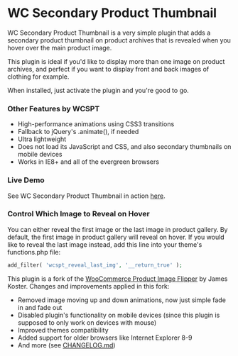 # WC Secondary Product Thumbnail

WC Secondary Product Thumbnail is a very simple plugin that adds a secondary product thumbnail on product archives that is revealed when you hover over the main product image.

This plugin is ideal if you'd like to display more than one image on product archives, and perfect if you want to display front and back images of clothing for example.

When installed, just activate the plugin and you're good to go.

### Other Features by WCSPT

* High-performance animations using CSS3 transitions
* Fallback to jQuery's .animate(), if needed
* Ultra lightweight
* Does not load its JavaScript and CSS, and also secondary thumbnails on mobile devices
* Works in IE8+ and all of the evergreen browsers

### Live Demo
See WC Secondary Product Thumbnail in action [here](http://demo-wcspt.thewebflash.com/shop/).

### Control Which Image to Reveal on Hover
You can either reveal the first image or the last image in product gallery. By default, the first image in product gallery will reveal on hover. If you would like to reveal the last image instead, add this line into your theme's functions.php file:
```php
add_filter( 'wcspt_reveal_last_img', '__return_true' );
```

This plugin is a fork of the [WooCommerce Product Image Flipper](https://wordpress.org/plugins/woocommerce-product-image-flipper/) by James Koster. Changes and improvements applied in this fork:

* Removed image moving up and down animations, now just simple fade in and fade out
* Disabled plugin's functionality on mobile devices (since this plugin is supposed to only work on devices with mouse)
* Improved themes compatibility
* Added support for older browsers like Internet Explorer 8-9
* And more (see [CHANGELOG.md](https://github.com/thewebflash/wc-secondary-product-thumbnail/blob/master/CHANGELOG.md))